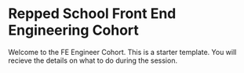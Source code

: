 # Repped School Front End Engineering Cohort

Welcome to the FE Engineer Cohort. This is a starter template. You will recieve the details on what to do during the session.

